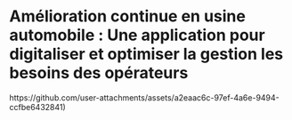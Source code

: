 <h1>Amélioration continue en usine automobile : Une application pour digitaliser et optimiser la gestion les besoins des opérateurs </h1>
https://github.com/user-attachments/assets/a2eaac6c-97ef-4a6e-9494-ccfbe6432841)

